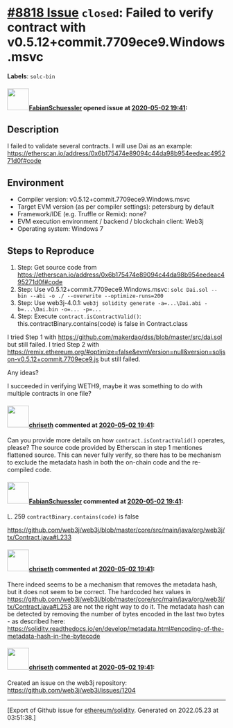# [\#8818 Issue](https://github.com/ethereum/solidity/issues/8818) `closed`: Failed to verify contract with v0.5.12+commit.7709ece9.Windows.msvc
**Labels**: `solc-bin`


#### <img src="https://avatars.githubusercontent.com/u/10107422?v=4" width="50">[FabianSchuessler](https://github.com/FabianSchuessler) opened issue at [2020-05-02 19:41](https://github.com/ethereum/solidity/issues/8818):

## Description

I failed to validate several contracts. I will use Dai as an example: https://etherscan.io/address/0x6b175474e89094c44da98b954eedeac495271d0f#code

## Environment

- Compiler version: v0.5.12+commit.7709ece9.Windows.msvc
- Target EVM version (as per compiler settings): petersburg by default
- Framework/IDE (e.g. Truffle or Remix): none?
- EVM execution environment / backend / blockchain client: Web3j
- Operating system: Windows 7

## Steps to Reproduce

1. Step: Get source code from https://etherscan.io/address/0x6b175474e89094c44da98b954eedeac495271d0f#code
2. Step: Use v0.5.12+commit.7709ece9.Windows.msvc: ```solc Dai.sol --bin --abi -o ./ --overwrite --optimize-runs=200```
3. Step: Use web3j-4.0.1: ```web3j solidity generate -a=...\Dai.abi -b=...\Dai.bin -o=... -p=...```
4. Step: Execute ```contract.isContractValid()```: this.contractBinary.contains(code) is false in Contract.class

I tried Step 1 with https://github.com/makerdao/dss/blob/master/src/dai.sol but still failed.
I tried Step 2 with https://remix.ethereum.org/#optimize=false&evmVersion=null&version=soljson-v0.5.12+commit.7709ece9.js but still failed.

Any ideas?

I succeeded in verifying WETH9, maybe it was something to do with multiple contracts in one file?

#### <img src="https://avatars.githubusercontent.com/u/9073706?v=4" width="50">[chriseth](https://github.com/chriseth) commented at [2020-05-02 19:41](https://github.com/ethereum/solidity/issues/8818#issuecomment-623026930):

Can you provide more details on how `contract.isContractValid()` operates, please? The source code provided by Etherscan in step 1 mentiones flattened source. This can never fully verify, so there has to be mechanism to exclude the metadata hash in both the on-chain code and the re-compiled code.

#### <img src="https://avatars.githubusercontent.com/u/10107422?v=4" width="50">[FabianSchuessler](https://github.com/FabianSchuessler) commented at [2020-05-02 19:41](https://github.com/ethereum/solidity/issues/8818#issuecomment-623089943):

L. 259 `contractBinary.contains(code)` is false

https://github.com/web3j/web3j/blob/master/core/src/main/java/org/web3j/tx/Contract.java#L233

#### <img src="https://avatars.githubusercontent.com/u/9073706?v=4" width="50">[chriseth](https://github.com/chriseth) commented at [2020-05-02 19:41](https://github.com/ethereum/solidity/issues/8818#issuecomment-623095649):

There indeed seems to be a mechanism that removes the metadata hash, but it does not seem to be correct. The hardcoded hex values in https://github.com/web3j/web3j/blob/master/core/src/main/java/org/web3j/tx/Contract.java#L253 are not the right way to do it. The metadata hash can be detected by removing the number of bytes encoded in the last two bytes - as described here: https://solidity.readthedocs.io/en/develop/metadata.html#encoding-of-the-metadata-hash-in-the-bytecode

#### <img src="https://avatars.githubusercontent.com/u/9073706?v=4" width="50">[chriseth](https://github.com/chriseth) commented at [2020-05-02 19:41](https://github.com/ethereum/solidity/issues/8818#issuecomment-623096251):

Created an issue on the web3j repository: https://github.com/web3j/web3j/issues/1204


-------------------------------------------------------------------------------



[Export of Github issue for [ethereum/solidity](https://github.com/ethereum/solidity). Generated on 2022.05.23 at 03:51:38.]

